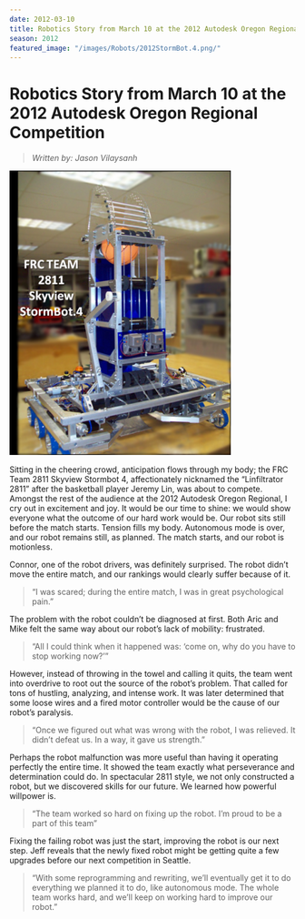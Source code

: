 ```yaml
---
date: 2012-03-10
title: Robotics Story from March 10 at the 2012 Autodesk Oregon Regional Competition           
season: 2012
featured_image: "/images/Robots/2012StormBot.4.png/"
---
```


# Robotics Story from March 10 at the 2012 Autodesk Oregon Regional Competition           

>_Written by: Jason Vilaysanh_


![2012 Robot](/images/Robots/2012StormBot.4.png/)

  Sitting in the cheering crowd, anticipation flows through my body; the FRC Team 2811 Skyview Stormbot 4, affectionately nicknamed the “Linfiltrator 2811” after the basketball player Jeremy Lin, was about to compete. Amongst the rest of the audience at the 2012 Autodesk Oregon Regional, I cry out in excitement and joy. It would be our time to shine: we would show everyone what the outcome of our hard work would be. Our robot sits still before the match starts. Tension fills my body. Autonomous mode is over, and our robot remains still, as planned. The match starts, and our robot is motionless.

  Connor, one of the robot drivers, was definitely surprised. The robot didn’t move the entire match, and our rankings would clearly suffer because of it.

  >“I was scared; during the entire match, I was in great psychological pain.”

  The problem with the robot couldn’t be diagnosed at first. Both Aric and Mike felt the same way about our robot’s lack of mobility: frustrated.

  >“All I could think when it happened was: ‘come on, why do you have to stop working now?’”

  However, instead of throwing in the towel and calling it quits, the team went into overdrive to root out the source of the robot’s problem. That called for tons of hustling, analyzing, and intense work. It was later determined that some loose wires and a fired motor controller would be the cause of our robot’s paralysis.

  >“Once we figured out what was wrong with the robot, I was relieved. It didn’t defeat us. In a way, it gave us strength.”

  Perhaps the robot malfunction was more useful than having it operating perfectly the entire time. It showed the team exactly what perseverance and determination could do. In spectacular 2811 style, we not only constructed a robot, but we discovered skills for our future. We learned how powerful willpower is.

  >“The team worked so hard on fixing up the robot. I’m proud to be a part of this team”

  Fixing the failing robot was just the start, improving the robot is our next step. Jeff reveals that the newly fixed robot might be getting quite a few upgrades before our next competition in Seattle.

  >“With some reprogramming and rewriting, we’ll eventually get it to do everything we planned it to do, like autonomous mode. The whole team works hard, and we’ll keep on working hard to improve our robot.”
